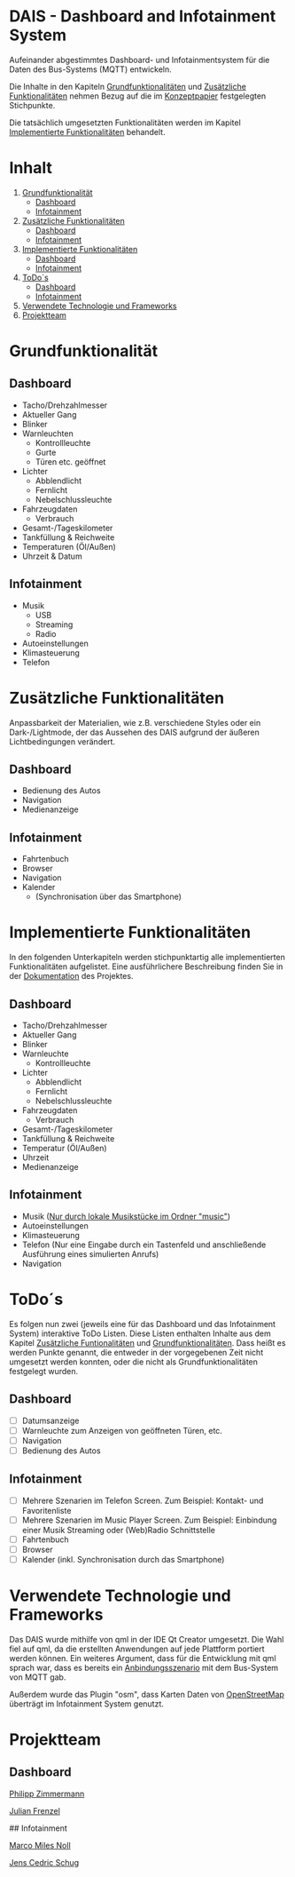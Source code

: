 # DAIS - Dashboard and Infotainment System
<dl>Aufeinander abgestimmtes Dashboard- und Infotainmentsystem für die Daten des Bus-Systems (MQTT) entwickeln.</dl>  
<dl>Die Inhalte in den Kapiteln <a href="#FUNC">Grundfunktionalitäten</a> und <a href="">Zusätzliche Funktionalitäten</a> nehmen Bezug auf die im <a href="https://github.com/Garzuuhl/DAIS/blob/master/Konzeptpapier/Konzeptpapier_Gruppe7.pdf">Konzeptpapier</a> festgelegten Stichpunkte.</dl>  
<dl>Die tatsächlich umgesetzten Funktionalitäten werden im Kapitel <a href="#IMPL_FUNC">Implementierte Funktionalitäten</a> behandelt.</dl>

# Inhalt  

1. [Grundfunktionalität](#FUNC)
   * [Dashboard](#Dashboard_FUNC)
   * [Infotainment](#Infotainment_FUNC)
2. [Zusätzliche Funktionalitäten](#Z_FUNC)
   * [Dashboard](#Dashboard_Z_FUNC)
   * [Infotainment](#Infotainment_Z_FUNC)  
3. [Implementierte Funktionalitäten](#IMPL_FUNC)  
   * [Dashboard](#Dashboard_IMPL_FUNC)  
   * [Infotainment](#Infotainment_IMPL_FUNC)  
4. [ToDo´s](#ToDo)  
   * [Dashboard](#Dashboard_ToDo)  
   * [Infotainment](#Infotainment_ToDo)
5. [Verwendete Technologie und Frameworks](#TechnoFrame)
6. [Projektteam](#TEAM)  
  
<a name="FUNC"/>  

# Grundfunktionalität  
<a name ="Dashboard_FUNC"/>  

## Dashboard  
* Tacho/Drehzahlmesser  
* Aktueller Gang  
* Blinker  
* Warnleuchten  
  * Kontrollleuchte  
  * Gurte  
  * Türen etc. geöffnet
* Lichter  
  * Abblendlicht
  * Fernlicht
  * Nebelschlussleuchte  
* Fahrzeugdaten  
  * Verbrauch   
* Gesamt-/Tageskilometer  
* Tankfüllung & Reichweite  
* Temperaturen (Öl/Außen)  
* Uhrzeit & Datum
<a name="Infotainment_FUNC"/>  

## Infotainment  
* Musik  
  * USB  
  * Streaming  
  * Radio
* Autoeinstellungen  
* Klimasteuerung  
* Telefon  
<a name ="Z_FUNC"/>  

# Zusätzliche Funktionalitäten
<dl>Anpassbarkeit der Materialien, wie z.B. verschiedene Styles oder ein Dark-/Lightmode, der das Aussehen des DAIS aufgrund der äußeren Lichtbedingungen verändert.</dl>  
<a name="Dashboard_Z_FUNC"/>  

## Dashboard  
* Bedienung des Autos
* Navigation  
* Medienanzeige  
<a name="Infotainment_Z_FUNC"/>  

## Infotainment  
* Fahrtenbuch  
* Browser  
* Navigation  
* Kalender  
  * (Synchronisation über das Smartphone)  
<a name="IMPL_FUNC"/>  

# Implementierte Funktionalitäten  
<dl>In den folgenden Unterkapiteln werden stichpunktartig alle implementierten Funktionalitäten aufgelistet. Eine ausführlichere Beschreibung finden Sie in der <a href="https://github.com/Garzuuhl/DAIS/tree/master/Dokumentation">Dokumentation</a> des Projektes.</dl>
<a name="Dashboard_IMPL_FUNC"/>  

## Dashboard  
* Tacho/Drehzahlmesser
* Aktueller Gang  
* Blinker  
* Warnleuchte  
  * Kontrollleuchte  
* Lichter  
  * Abblendlicht  
  * Fernlicht  
  * Nebelschlussleuchte 
* Fahrzeugdaten  
  * Verbrauch 
* Gesamt-/Tageskilometer  
* Tankfüllung & Reichweite  
* Temperatur (Öl/Außen)  
* Uhrzeit  
* Medienanzeige  
<a name="Infotainment_IMPL_FUNC"/>  

## Infotainment  
* Musik ([Nur durch lokale Musikstücke im Ordner "music"](https://github.com/Garzuuhl/DAIS/tree/master/Infotainment/DAIS_INFO2/music))  
* Autoeinstellungen  
* Klimasteuerung 
* Telefon (Nur eine Eingabe durch ein Tastenfeld und anschließende Ausführung eines simulierten Anrufs)  
* Navigation  
<a name ="ToDo"/>  

# ToDo´s  
<dl>Es folgen nun zwei (jeweils eine für das Dashboard und das Infotainment System) interaktive ToDo Listen. Diese Listen enthalten Inhalte aus dem Kapitel <a href="#Z_FUNC">Zusätzliche Funtionalitäten</a> und <a href="#FUNC">Grundfunktionalitäten</a>. Dass heißt es werden Punkte genannt, die entweder in der vorgegebenen Zeit nicht umgesetzt werden konnten, oder die nicht als Grundfunktionalitäten festgelegt wurden.</dl>  
<a name="Dashboard_ToDo"/>  

## Dashboard  
- [ ] Datumsanzeige  
- [ ] Warnleuchte zum Anzeigen von geöffneten Türen, etc.  
- [ ] Navigation  
- [ ] Bedienung des Autos  
<a name ="Infotainment_ToDo"/>  

## Infotainment  
- [ ] Mehrere Szenarien im Telefon Screen. Zum Beispiel: Kontakt- und Favoritenliste  
- [ ] Mehrere Szenarien im Music Player Screen. Zum Beispiel: Einbindung einer Musik Streaming oder (Web)Radio Schnittstelle  
- [ ] Fahrtenbuch  
- [ ] Browser  
- [ ] Kalender (inkl. Synchronisation durch das Smartphone)  
<a name="TechnoFrame"/>  

# Verwendete Technologie und Frameworks  
<dl>Das DAIS wurde mithilfe von qml in der IDE Qt Creator umgesetzt. Die Wahl fiel auf qml, da die erstellten Anwendungen auf jede Plattform portiert werden können. Ein weiteres Argument, dass für die Entwicklung mit qml sprach war, dass es bereits ein <a href="https://github.com/Garzuuhl/DAIS/tree/master/Seafile/dashboard-examples/tesla_dashboard_mqtt">Anbindungsszenario</a> mit dem Bus-System von MQTT gab.</dl>  
<dl>Außerdem wurde das Plugin "osm", dass Karten Daten von <a href="https://www.openstreetmap.de/">OpenStreetMap</a> überträgt im Infotainment System genutzt.</dl>  
<a name="TEAM"/>  

# Projektteam  
## Dashboard  
<dl><a href="https://github.com/Garzuuhl">Philipp Zimmermann</a></dl>  
<dl><a href="https://github.com/JulianFre">Julian Frenzel</a></dl>  
## Infotainment  
<dl><a href="https://github.com/MarcoMN">Marco Miles Noll</a></dl>  
<dl><a href="https://github.com/Anker13">Jens Cedric Schug</a></dl>

